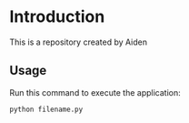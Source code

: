 # Introduction


This is a repository created by Aiden


## Usage


Run this command to execute the application:


`python filename.py`

 

```
